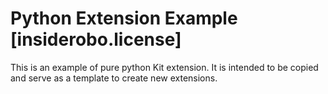 # Python Extension Example [insiderobo.license]

This is an example of pure python Kit extension. It is intended to be copied and serve as a template to create new extensions.

